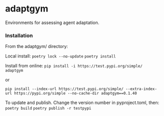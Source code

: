 # adaptgym

Environments for assessing agent adaptation.

### Installation
From the adaptgym/ directory:

Local install:
`poetry lock --no-update`
`poetry install`

Install from online:
`pip install -i https://test.pypi.org/simple/ adaptgym`

or

`pip install --index-url https://test.pypi.org/simple/ --extra-index-url https://pypi.org/simple --no-cache-dir adaptgym==0.1.40`


To update and publish. Change the version number in pyproject.toml, then:
`poetry build`
`poetry publish -r testpypi`
